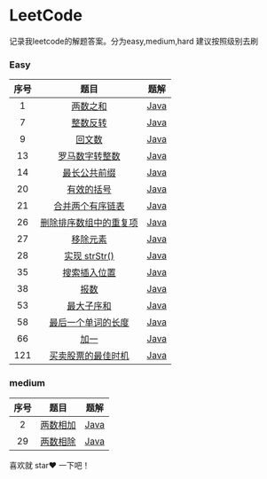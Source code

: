 # LeetCode
记录我leetcode的解题答案。分为easy,medium,hard 建议按照级别去刷

### Easy

序号|题目|题解
:-:|:-:|:-:
1|[两数之和](https://leetcode-cn.com/problems/two-sum/)|[Java](https://github.com/ChengQian505/LeetCode/blob/master/src/cq/leetcode/esay/No1.java)
7|[整数反转](https://leetcode-cn.com/problems/reverse-integer/)|[Java](https://github.com/ChengQian505/LeetCode/blob/master/src/cq/leetcode/esay/No7.java)
9|[回文数](https://leetcode-cn.com/problems/palindrome-number/)|[Java](https://github.com/ChengQian505/LeetCode/blob/master/src/cq/leetcode/esay/No9.java)
13|[罗马数字转整数](https://leetcode-cn.com/problems/roman-to-integer/)|[Java](https://github.com/ChengQian505/LeetCode/blob/master/src/cq/leetcode/esay/No13.java)
14|[最长公共前缀](https://leetcode-cn.com/problems/longest-common-prefix/)|[Java](https://github.com/ChengQian505/LeetCode/blob/master/src/cq/leetcode/esay/No14.java)
20|[有效的括号](https://leetcode-cn.com/problems/valid-parentheses/)|[Java](https://github.com/ChengQian505/LeetCode/blob/master/src/cq/leetcode/esay/No20.java)
21|[合并两个有序链表](https://leetcode-cn.com/problems/merge-two-sorted-lists/)|[Java](https://github.com/ChengQian505/LeetCode/blob/master/src/cq/leetcode/esay/No21.java)
26|[删除排序数组中的重复项](https://leetcode-cn.com/problems/remove-duplicates-from-sorted-array/)|[Java](https://github.com/ChengQian505/LeetCode/blob/master/src/cq/leetcode/esay/No26.java)
27|[移除元素](https://leetcode-cn.com/problems/remove-element/)|[Java](https://github.com/ChengQian505/LeetCode/blob/master/src/cq/leetcode/esay/No27.java)
28|[实现 strStr()](https://leetcode-cn.com/problems/implement-strstr/)|[Java](https://github.com/ChengQian505/LeetCode/blob/master/src/cq/leetcode/esay/No28.java)
35|[搜索插入位置](https://leetcode-cn.com/problems/search-insert-position/)|[Java](https://github.com/ChengQian505/LeetCode/blob/master/src/cq/leetcode/esay/No35.java)
38|[报数](https://leetcode-cn.com/problems/count-and-say/)|[Java](https://github.com/ChengQian505/LeetCode/blob/master/src/cq/leetcode/esay/No38.java)
53|[最大子序和](https://leetcode-cn.com/problems/maximum-subarray/)|[Java](https://github.com/ChengQian505/LeetCode/blob/master/src/cq/leetcode/esay/No53.java)
58|[最后一个单词的长度](https://leetcode-cn.com/problems/length-of-last-word/)|[Java](https://github.com/ChengQian505/LeetCode/blob/master/src/cq/leetcode/esay/No58.java)
66|[加一](https://leetcode-cn.com/problems/plus-one/)|[Java](https://github.com/ChengQian505/LeetCode/blob/master/src/cq/leetcode/esay/No66.java)
121|[买卖股票的最佳时机](https://leetcode-cn.com/problems/best-time-to-buy-and-sell-stock/)|[Java](https://github.com/ChengQian505/LeetCode/blob/master/src/cq/leetcode/esay/No121.java)

### medium

序号|题目|题解
:-:|:-:|:-:
2|[两数相加](https://leetcode-cn.com/problems/add-two-numbers/)|[Java](https://github.com/ChengQian505/LeetCode/blob/master/src/cq/leetcode/medium/No2.java)
29|[两数相除](https://leetcode-cn.com/problems/divide-two-integers/)|[Java](https://github.com/ChengQian505/LeetCode/blob/master/src/cq/leetcode/medium/No29.java)
喜欢就 star❤️ 一下吧！
